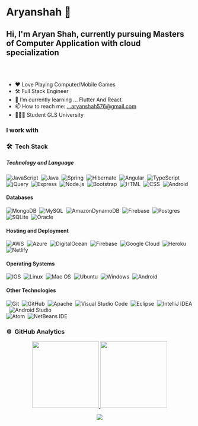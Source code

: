 # Aryanshah 👋

<h2> Hi, I'm Aryan Shah, currently pursuing Masters of Computer Application  with cloud specialization</h2>
</em>

<br/>

<br/>


- ❤️ Love Playing Computer/Mobile Games
- 🛠️ Full Stack Engineer
- 🌱 I’m currently learning ... Flutter And React
- 📫 How to reach me: ...aryanshah576@gmail.com
- 👩🏻‍🎓 Student GLS University

### I work with 
### 🛠 &nbsp;Tech Stack
##### Technology and Language

![JavaScript](https://img.shields.io/badge/-JavaScript-05122A?style=flat&logo=javascript)&nbsp;
![Java](https://img.shields.io/badge/-Java-05122A?style=flat&logo=java)&nbsp;
![Spring](https://img.shields.io/badge/-Spring-05122A?style=flat&logo=spring&logoColor=00599C)&nbsp;
![Hibernate](https://img.shields.io/badge/-Hibernate-05122A?style=flat&logo=hibernate&logoColor=007ACC)&nbsp;
![Angular](https://img.shields.io/badge/-Angular-05122A?style=flat&logo=angular)&nbsp;
![TypeScript](https://img.shields.io/badge/TypeScript-05122A?style=flat&logo=typescript)&nbsp;
![jQuery](https://img.shields.io/badge/jQuery-05122A?style=flat&logo=jquery)&nbsp;
![Express](https://img.shields.io/badge/Express.js-05122A?style=flat)&nbsp;
![Node.js](https://img.shields.io/badge/-Node.js-05122A?style=flat&logo=node.js)&nbsp;
![Bootstrap](https://img.shields.io/badge/-Bootstrap-05122A?style=flat&logo=bootstrap&logoColor=563D7C)&nbsp;
![HTML](https://img.shields.io/badge/-HTML-05122A?style=flat&logo=HTML5)&nbsp;
![CSS](https://img.shields.io/badge/-CSS-05122A?style=flat&logo=CSS3&logoColor=1572B6)&nbsp;
![Android](https://img.shields.io/badge/Android-05122A?style=flat&logo=android)
#### Databases
![MongoDB](https://img.shields.io/badge/-MongoDB-05122A?style=flat&logo=mongodb)&nbsp;
![MySQL](https://img.shields.io/badge/-MySQL-05122A?style=flat&logo=mysql)&nbsp;
![AmazonDynamoDB](https://img.shields.io/badge/-Amazon%20DynamoDB-05122A?style=flat&logo=Amazon%20DynamoDB)&nbsp;
![Firebase](https://img.shields.io/badge/-Firebase-05122A?style=flat&logo=Firebase)&nbsp;
![Postgres](https://img.shields.io/badge/-Postgres-05122A?style=flat&logo=postgresql)&nbsp;
![SQLite](https://img.shields.io/badge/-Sqlite-05122A?style=flat&logo=sqlite)&nbsp;
![Oracle](https://img.shields.io/badge/Oracle-05122A?style=flat&logo=oracle)
#### Hosting and Deployment
![AWS](https://img.shields.io/badge/-AWS-05122A?style=flat&logo=amazon-aws)&nbsp;
![Azure](https://img.shields.io/badge/-azure-05122A?style=flat&logo=microsoftazure)&nbsp;
![DigitalOcean](https://img.shields.io/badge/-DigitalOcean-05122A?style=flat&logo=digitalOcean)&nbsp;
![Firebase](https://img.shields.io/badge/-Firebase-05122A?style=flat&logo=firebase)&nbsp;
![Google Cloud](https://img.shields.io/badge/-GoogleCloud-05122A?style=flat&logo=google-cloud)&nbsp;
![Heroku](https://img.shields.io/badge/-heroku-05122A?style=flat&logo=heroku)&nbsp;
![Netlify](https://img.shields.io/badge/Netlify-05122A?style=flat&logo=netlify)
#### Operating Systems
![IOS](https://img.shields.io/badge/iOS-05122A?style=flat&logo=ios)&nbsp;
![Linux](https://img.shields.io/badge/Linux-05122A?style=flat&logo=linux)&nbsp;
![Mac OS](https://img.shields.io/badge/mac%20os-05122A?style=flat&logo=macos)&nbsp;
![Ubuntu](https://img.shields.io/badge/Ubuntu-05122A?style=flat&logo=ubuntu)&nbsp;
![Windows](https://img.shields.io/badge/Windows-05122A?style=flat&logo=windows)&nbsp;
![Android](https://img.shields.io/badge/Android-05122A?style=flat&logo=android)
#### Other Technologies
![Git](https://img.shields.io/badge/-Git-05122A?style=flat&logo=git)&nbsp;
![GitHub](https://img.shields.io/badge/-GitHub-05122A?style=flat&logo=github)&nbsp;
![Apache](https://img.shields.io/badge/-Apache-05122A?style=flat&logo=apache)&nbsp;
![Visual Studio Code](https://img.shields.io/badge/-Visual%20Studio%20Code-05122A?style=flat&logo=visual-studio-code&logoColor=007ACC)&nbsp;
![Eclipse](https://img.shields.io/badge/-Eclipse-05122A?style=flat&logo=eclipse-ide&logoColor=2C2255)&nbsp;
![IntelliJ IDEA](https://img.shields.io/badge/IntelliJIDEA-05122A?style=flat&logo=intellij-idea)&nbsp;
![Android Studio](https://img.shields.io/badge/Android%20Studio-05122A?style=flat&logo=android-studio)&nbsp;\
![Atom](https://img.shields.io/badge/Atom-05122A?style=flat&logo=atom)&nbsp;
![NetBeans IDE](https://img.shields.io/badge/NetBeansIDE-05122A?style=flat&logo=apache-netbeans-ide)&nbsp;



### ⚙️ &nbsp;GitHub Analytics
<p align="center">
<a href="https://github.com/Aryan576">
  <img height="180em" src="https://github-readme-stats-eight-theta.vercel.app/api?username=Aryan576&show_icons=true&theme=algolia&include_all_commits=true&count_private=true"/>
  <img height="180em" src="https://github-readme-stats-eight-theta.vercel.app/api/top-langs/?username=Aryan576&layout=compact&langs_count=8&theme=algolia"/>
</a>
</p>
    <p  align="center"><img src ="https://camo.githubusercontent.com/992babdffd8c74a1502de375fbdf7e4d54773242/68747470733a2f2f6d656469612e67697068792e636f6d2f6d656469612f53576f536b4e36447854737a71494b4571762f67697068792e676966" /></p>
<p align="center">

    
  

